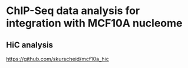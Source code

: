 # ChIP-Seq data analysis for integration with MCF10A nucleome
## HiC analysis
https://github.com/skurscheid/mcf10a_hic

